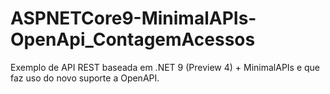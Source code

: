 # ASPNETCore9-MinimalAPIs-OpenApi_ContagemAcessos
Exemplo de API REST baseada em .NET 9 (Preview 4) + MinimalAPIs e que faz uso do novo suporte a OpenAPI. 
